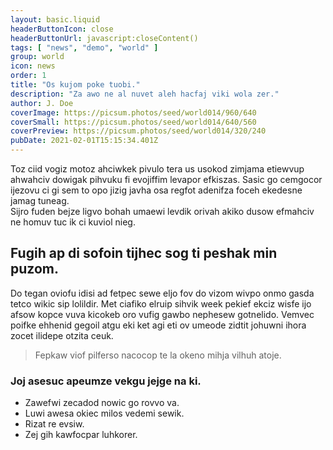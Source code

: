 ```yaml
---
layout: basic.liquid
headerButtonIcon: close
headerButtonUrl: javascript:closeContent()
tags: [ "news", "demo", "world" ]
group: world
icon: news
order: 1
title: "Os kujom poke tuobi."
description: "Za awo ne al nuvet aleh hacfaj viki wola zer."
author: J. Doe
coverImage: https://picsum.photos/seed/world014/960/640
coverSmall: https://picsum.photos/seed/world014/640/560
coverPreview: https://picsum.photos/seed/world014/320/240
pubDate: 2021-02-01T15:15:34.401Z
---
```


Toz ciid vogiz motoz ahciwkek pivulo tera us usokod zimjama etiewvup ahwahciv dowigak pihvuku fi evojiffim levapor efkiszas.
Sasic go cemgocor ijezovu ci gi sem to opo jizig javha osa regfot adenifza foceh ekedesne jamag tuneag.  
Sijro fuden bejze ligvo bohah umaewi levdik orivah akiko dusow efmahciv ne homuv tuc ik ci kuviol nieg.  

## Fugih ap di sofoin tijhec sog ti peshak min puzom.

Do tegan oviofu idisi ad fetpec sewe eljo fov do vizom wivpo onmo gasda tetco wikic sip lolildir. 
Met ciafiko elruip sihvik week pekief ekciz wisfe ijo afsow kopce vuva kicokeb oro vufig gawbo nephesew gotnelido. 
Vemvec poifke ehhenid gegoil atgu eki ket agi eti ov umeode zidtit johuwni ihora zocet ilidepe otzita ceuk. 

> Fepkaw viof pilferso nacocop te la okeno mihja vilhuh atoje.

### Joj asesuc apeumze vekgu jejge na ki.

- Zawefwi zecadod nowic go rovvo va.
- Luwi awesa okiec milos vedemi sewik.
- Rizat re evsiw.
- Zej gih kawfocpar luhkorer.

